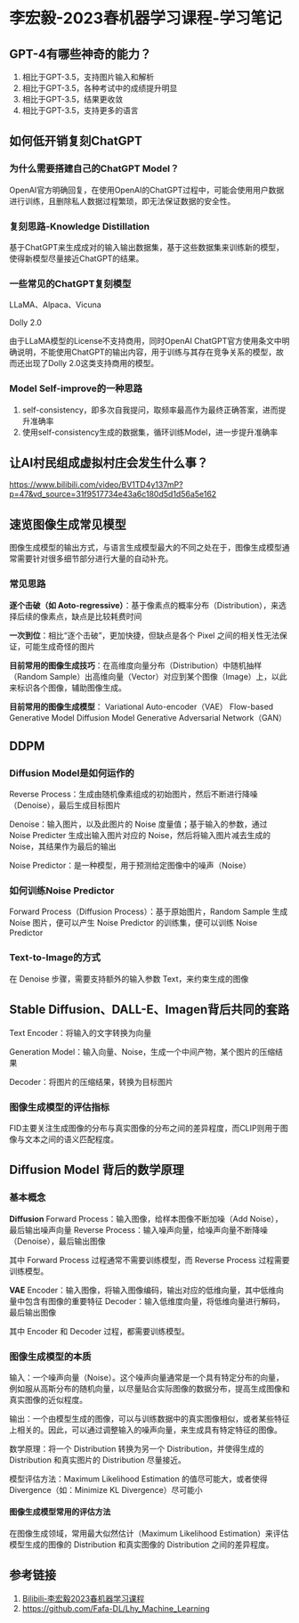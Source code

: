 # 李宏毅-2023春机器学习课程-学习笔记



## GPT-4有哪些神奇的能力？

1. 相比于GPT-3.5，支持图片输入和解析
2. 相比于GPT-3.5，各种考试中的成绩提升明显
3. 相比于GPT-3.5，结果更收敛
4. 相比于GPT-3.5，支持更多的语言


## 如何低开销复刻ChatGPT

### 为什么需要搭建自己的ChatGPT Model？

OpenAI官方明确回复，在使用OpenAI的ChatGPT过程中，可能会使用用户数据进行训练，且删除私人数据过程繁琐，即无法保证数据的安全性。

### 复刻思路-Knowledge Distillation

基于ChatGPT来生成成对的输入输出数据集，基于这些数据集来训练新的模型，使得新模型尽量接近ChatGPT的结果。

### 一些常见的ChatGPT复刻模型

LLaMA、Alpaca、Vicuna

Dolly 2.0

由于LLaMA模型的License不支持商用，同时OpenAI ChatGPT官方使用条文中明确说明，不能使用ChatGPT的输出内容，用于训练与其存在竞争关系的模型，故而还出现了Dolly 2.0这类支持商用的模型。

### Model Self-improve的一种思路

1. self-consistency，即多次自我提问，取频率最高作为最终正确答案，进而提升准确率
2. 使用self-consistency生成的数据集，循环训练Model，进一步提升准确率


## 让AI村民组成虚拟村庄会发生什么事？

https://www.bilibili.com/video/BV1TD4y137mP?p=47&vd_source=31f9517734e43a6c180d5d1d56a5e162


## 速览图像生成常见模型

图像生成模型的输出方式，与语言生成模型最大的不同之处在于，图像生成模型通常需要针对很多细节部分进行大量的自动补充。

### 常见思路

**逐个击破（如 Aoto-regressive）**：基于像素点的概率分布（Distribution），来选择后续的像素点，缺点是比较耗费时间

**一次到位**：相比“逐个击破”，更加快捷，但缺点是各个 Pixel 之间的相关性无法保证，可能生成奇怪的图片

**目前常用的图像生成技巧**：在高维度向量分布（Distribution）中随机抽样（Random Sample）出高维向量（Vector）对应到某个图像（Image）上，以此来标识各个图像，辅助图像生成。

**目前常用的图像生成模型**：
Variational Auto-encoder（VAE）
Flow-based Generative Model
Diffusion Model
Generative Adversarial Network（GAN）

## DDPM

### Diffusion Model是如何运作的

Reverse Process：生成由随机像素组成的初始图片，然后不断进行降噪（Denoise），最后生成目标图片

Denoise：输入图片，以及此图片的 Noise 度量值；基于输入的参数，通过 Noise Predicter 生成出输入图片对应的 Noise，然后将输入图片减去生成的 Noise，其结果作为最后的输出

Noise Predictor：是一种模型，用于预测给定图像中的噪声（Noise）

### 如何训练Noise Predictor

Forward Process（Diffusion Process）：基于原始图片，Random Sample 生成 Noise 图片，便可以产生 Noise Predictor 的训练集，便可以训练 Noise Predictor

### Text-to-Image的方式

在 Denoise 步骤，需要支持额外的输入参数 Text，来约束生成的图像


## Stable Diffusion、DALL-E、Imagen背后共同的套路


Text Encoder：将输入的文字转换为向量

Generation Model：输入向量、Noise，生成一个中间产物，某个图片的压缩结果

Decoder：将图片的压缩结果，转换为目标图片


### 图像生成模型的评估指标

FID主要关注生成图像的分布与真实图像的分布之间的差异程度，而CLIP则用于图像与文本之间的语义匹配程度。


## Diffusion Model 背后的数学原理

### 基本概念

**Diffusion**
Forward Process：输入图像，给样本图像不断加噪（Add Noise），最后输出噪声向量
Reverse Process：输入噪声向量，给噪声向量不断降噪（Denoise），最后输出图像

其中 Forward Process 过程通常不需要训练模型，而 Reverse Process 过程需要训练模型。

**VAE**
Encoder：输入图像，将输入图像编码，输出对应的低维向量，其中低维向量中包含有图像的重要特征
Decoder：输入低维度向量，将低维向量进行解码，最后输出图像

其中 Encoder 和 Decoder 过程，都需要训练模型。

### 图像生成模型的本质

输入：一个噪声向量（Noise）。这个噪声向量通常是一个具有特定分布的向量，例如服从高斯分布的随机向量，以尽量贴合实际图像的数据分布，提高生成图像和真实图像的近似程度。

输出：一个由模型生成的图像，可以与训练数据中的真实图像相似，或者某些特征上相关的。因此，可以通过调整输入的噪声向量，来生成具有特定特征的图像。

数学原理：将一个 Distribution 转换为另一个 Distribution，并使得生成的 Distribution 和真实图片的 Distribution 尽量接近。

模型评估方法：Maximum Likelihood Estimation 的值尽可能大，或者使得 Divergence（如：Minimize KL Divergence）尽可能小

#### 图像生成模型常用的评估方法

在图像生成领域，常用最大似然估计（Maximum Likelihood Estimation）来评估模型生成的图像的 Distribution 和真实图像的 Distribution 之间的差异程度。 


## 参考链接
1. [Bilibili-李宏毅2023春机器学习课程](https://www.bilibili.com/video/BV1TD4y137mP)
2. https://github.com/Fafa-DL/Lhy_Machine_Learning